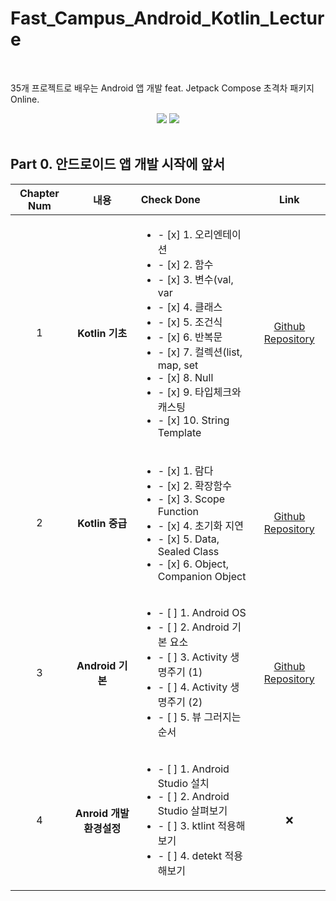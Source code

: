 # Fast_Campus_Android_Kotlin_Lecture
</br>

35개 프로젝트로 배우는 Android 앱 개발 feat. Jetpack Compose 초격차 패키지 Online.
</br>

<div align = "center">
<img src="https://img.shields.io/badge/Kotlin-7F52FF?style=flat&logo=Kotlin&logoColor=white"/>
<img src="https://img.shields.io/badge/Android-3DDC84?style=flat&logo=Android&logoColor=white"/>
</div>
</br>

## Part 0. 안드로이드 앱 개발 시작에 앞서

  |Chapter Num|내용|Check Done|Link|
  |:---:|:---:|:---|:---:|
  |1|**Kotlin 기초**|<ul><li>- [x] 1. 오리엔테이션 </li><li>- [x] 2. 함수 </li><li>- [x] 3. 변수(val, var </li><li>- [x] 4. 클래스 </li><li>- [x] 5. 조건식 </li><li>- [x] 6. 반복문 </li><li>- [x] 7. 컬렉션(list, map, set </li><li>- [x] 8. Null </li><li>- [x] 9. 타입체크와 캐스팅 </li><li>- [x] 10. String Template</li></ul>|[Github Repository](Chapter0/app/src/main/java/com/example/android_kotlin_lecture/Chapter_01)|
  |2|**Kotlin 중급**|<ul><li>- [x] 1. 람다 </li><li>- [x] 2. 확장함수 </li><li>- [x] 3. Scope Function </li><li>- [x] 4. 초기화 지연 </li><li>- [x] 5. Data, Sealed Class </li><li>- [x] 6. Object, Companion Object</li></ul>|[Github Repository](Chapter0/app/src/main/java/com/example/android_kotlin_lecture/Chapter_02)|
  |3|**Android 기본**|<ul><li>- [ ] 1. Android OS </li><li>- [ ] 2. Android 기본 요소 </li><li>- [ ] 3. Activity 생명주기 (1) </li><li>- [ ] 4. Activity 생명주기 (2) </li><li>- [ ] 5. 뷰 그러지는 순서 </li></ul>|[Github Repository](app/src/main/java/com/example/android_kotlin_lecture/Chapter_03)|
  |4|**Anroid 개발 환경설정**|<ul><li>- [ ] 1. Android Studio 설치 </li><li>- [ ] 2. Android Studio 살펴보기 </li><li>- [ ] 3. ktlint 적용해보기 </li><li>- [ ] 4. detekt 적용해보기</li></ul>| ❌ |
  
</br>
<!-- 
## Part 1. 안드로이드 기본
<details>
  <summary> To Do List </summary>
  
  |Chapter Num|내용|Check Done|Link|
  |:---:|:---:|:---|:---:|
  |1|**오리엔테이션**|<ul><li>- [ ] 1. 오리엔테이션 </li></ul>| ❌ |
  |2|**숫자세기 앱**|<ul><li>- [ ] 1. 개요 및 학습목표 </li><li>- [ ] 2. 프로젝트 셋팅 </li><li>- [ ] 3. 숫자세기 UI 그리기 (1) </li><li>- [ ] 4. 숫자세기 UI 그리기 (2) </li><li>- [ ] 5. 유저 입력값 받아오기 </li><li>- [ ] 6. 숫자세기 기능 구현 </li><li>- [ ] 7. 복습 및 한걸음 더 </li></ul>| [Github Repository](app/src/main/java/com/example/android_kotlin_lecture/Chapter_01)|
  |3|**단위 변환기 앱**|<ul><li>- [ ] 1. 개요 및 학습 목표 </li><li>- [ ] 2. 길이변환 UI 그리기 (1) </li><li>- [ ] 3. 길이변환 UI 그리기 (2) </li><li>- [ ] 4. UI 요소 가져오기 </li><li>- [ ] 5. 단위변환 기능 구현 </li><li>- [ ] 6. 화면전환 시 데이터 유지 </li><li>- [ ] 7. 복습 및 한걸음 더 </li></ul>|[Github Repository](app/src/main/java/com/example/android_kotlin_lecture/Chapter_01)|
  |4|**응급 의료정보 앱**|<ul><li>- [ ] 1. 개요 및 학습 목표 </li><li>- [ ] 2. 응급의료 정보 UI 그리기 (1) </li><li>- [ ] 3. 화면 전환하기 </li><li>- [ ] 4. 응급의료 정보 UI 그리기 (2) </li><li>- [ ] 5. 응급의료 정보 UI 그리기 (3) </li><li>- [ ] 6. 데이터 저장하고 불러오기 </li><li>- [ ] 7. 데이터 삭제하기 </li><li>- [ ] 8. 전화 앱 실행하기 </li><li>- [ ] 9. 복습 및 한걸음 더</li></ul>|[Github Repository](app/src/main/java/com/example/android_kotlin_lecture/Chapter_01)|
  |5|**계산기 앱**|<ul><li>- [ ] 1. 개요 및 학습 목표 </li><li>- [ ] 2. 계산기 UI 그리기 </li><li>- [ ] 3. 계산 기능 구현하기 (1) </li><li>- [ ] 4. 계산 기능 구현하기 (2) </li><li>- [ ] 5. 계산기 UI 꾸미기 </li><li>- [ ] 6. 복습 및 한걸음 더 </li></ul>|[Github Repository](app/src/main/java/com/example/android_kotlin_lecture/Chapter_01)|
  |6|**스톱워치 앱**|<ul><li>- [ ] 1. 개요 및 학습 목표 </li><li>- [ ] 2. 스톱워치 UI 그리기 (1) </li><li>- [ ] 3. 스톱워치 기능 구현 (1) </li><li>- [ ] 4. 안드로이드 스레드 </li><li>- [ ] 5. 스톱워치 기능 구현 (2) </li><li>- [ ] 6. 스톱워치 UI 그리기 (2) </li><li>- [ ] 7. 스톱워치 기능 구현 (3) </li><li>- [ ] 8. 복습 및 한걸음 더 </li></ul>|[Github Repository](app/src/main/java/com/example/android_kotlin_lecture/Chapter_01)|
  |7|**단어장 앱**|<ul><li>- [ ] 1. 개요 및 학습 목표 </li><li>- [ ] 2. 단어장 UI 그리기 (1) </li><li>- [ ] 3. 단어장 UI 그리기 (2) </li><li>- [ ] 4. 단어장 UI 그리기 (3) </li><li>- [ ] 5. 단어장 기능 구현하기 (1) - 저장 </li><li>- [ ] 6. 단어장 기능 구현하기 (2) - 읽기, 삭제 </li><li>- [ ] 7. 단어장 기능 구현하기 (3) - 수정 </li><li>- [ ] 8. 단어장 UI 그리기 (4) </li><li>- [ ] 9. 복습 및 한걸음 더 </li></ul>|[Github Repository](app/src/main/java/com/example/android_kotlin_lecture/Chapter_01)|
  |8|**나만의 액자**|<ul><li>- [ ] 1. 개요 및 학습 목표 </li><li>- [ ] 2. 권한 가져오기 </li><li>- [ ] 3. 갤러리에서 이미지 불러오기 </li><li>- [ ] 4. 액자 UI 그리기 (1) </li><li>- [ ] 5. 액자 UI 그리기 (2) </li><li>- [ ] 6. 액자 UI 그리기 (3) </li><li>- [ ] 7. 액자 UI 그리기 (4) </li><li>- [ ] 8. 복습 및 한걸음 더 </li></ul>|[Github Repository](app/src/main/java/com/example/android_kotlin_lecture/Chapter_01)|
  |9|**음악재생 앱**|<ul><li>- [ ] 1. 개요 및 학습 목표 </li><li>- [ ] 2. MediaPlayer로 음원재생 (1) </li><li>- [ ] 3. MediaPlayer로 음원재생 (2) </li><li>- [ ] 4. MediaPlayer로 음원재생 (3) </li><li>- [ ] 5. 디바이스 이벤트 알림 </li><li>- [ ] 6. 복습 및 한걸음 더 </li></ul>|[Github Repository](app/src/main/java/com/example/android_kotlin_lecture/Chapter_01)|

</details>

</br>

## Part 2. 개발의 퀄리티를 높이는 라이브러리의 활용
<details>
  <summary> To Do List </summary>

  |Chapter Num|내용|Check Done|Link|
  |:---:|:---:|:---|:---:|
  |1|**웹툰 앱**|<ul><li>- [ ] 1. 인트로 (개요 및 학습목표) </li><li>- [ ] 2. WebView 사용해보기 </li><li>- [ ] 3. Fragment 사용해보기 </li><li>- [ ] 4. 기본 UI 구성하기 </li><li>- [ ] 5. WebView Tab으로 구성하기 </li><li>- [ ] 6. 마지막 회차 저장하기 </li><li>- [ ] 7. 완성도 높이기 </li></ul>|[Github Repository](app/src/main/java/com/example/android_kotlin_lecture/Chapter_01)|
  |2|**녹읍기 앱**|<ul><li>- [ ] 1. 인트로 (개요 및 학습목표) </li><li>- [ ] 2. 기본 UI 구성하기 </li><li>- [ ] 3. 권한 요청하기 </li><li>- [ ] 4. 녹음 기능 구현하기 </li><li>- [ ] 5. 재생 기능 구현하기 </li><li>- [ ] 6. 녹음 파형 그리기 (1) </li><li>- [ ] 7. 녹음 파형 그리기 (2) </li><li>- [ ] 8. 완성도 높이기 </li></ul>|[Github Repository](app/src/main/java/com/example/android_kotlin_lecture/Chapter_01)|
  |3|**오늘의 공지**|<ul><li>- [ ] 1. 인트로 (개요 및 학습목표) </li><li>- [ ] 2. SocketServer를 이용하여 간단한 소캣 서버 구현해보기 (1) </li><li>- [ ] 3. SocketServer를 이용하여 간단한 소켓 서버 구현해보기 </li><li>- [ ] 4. Sockt을 활용하여 Client 앱 만들기 </li><li>- [ ] 5. OKHttp를 이용하여 Client 앱 만들기 </li><li>- [ ] 6. 클라이언트 앱 UI 그리기 </li><li>- [ ] 7. 완성도 높이기 </li></ul>|[Github Repository](app/src/main/java/com/example/android_kotlin_lecture/Chapter_01)|
  |4|**깃헙 레포지토리 조회**|<ul><li>- [ ] 1. 인트로 (개요 및 학습목표) </li><li>- [ ] 2. 깃허므 API 소개 및 토큰 발급하기 </li><li>- [ ] 3. 사용할 API 살펴보기 </li><li>- [ ] 4. Retrofit을 이용해 서버 데이터 불러오기 (1) </li><li>- [ ] 5. Retrofit을 이용해 서버 데이터 불러오기 (2) </li><li>- [ ] 6. 유저 불러오기 검색 화면 구현하기 (1) </li><li>- [ ] 7. 유저 불러오기 검색 화면 구현하기 (2) </li><li>- [ ] 8. 레포지토리 조회 화면 구현하기 (1) </li><li>- [ ] 9. 레포지토리 조회 화면 구현하기 (2) </li><li>- [ ] 10. 완성도 높이기 </li></ul>|[Github Repository](app/src/main/java/com/example/android_kotlin_lecture/Chapter_01)|
  |5|**뉴스 앱**|<ul><li>- [ ] 1. 인트로 (개요 및 학습목표) </li><li>- [ ] 2. 사용할 API 살펴보기 </li><li>- [ ] 3. 서버 데이터 불러오기 </li><li>- [ ] 4. 뉴스 리스트 UI 만들기 (1) </li><li>- [ ] 5. 뉴스 리스트 UI 만들기 (2) </li><li>- [ ] 6. 상단 탭 구조로 만들기 </li><li>- [ ] 7. 검색 기능 넣어보기 </li><li>- [ ] 8. 상세 페이지 UI 만들기 </li><li>- [ ] 9. 완성도 높이기 </li></ul>|[Github Repository](app/src/main/java/com/example/android_kotlin_lecture/Chapter_01)|
  |6|**채팅 앱**|<ul><li>- [ ] 1. 인트로 (개요 및 학습목표) </li><li>- [ ] 2. Firebase 환경설정하기 </li><li>- [ ] 3. 로그인 화면 UI 그리기 </li><li>- [ ] 4. 사용자 목록 화면 그리기 </li><li>- [ ] 5. 채팅 목록 화면 그리기 </li><li>- [ ] 6. Firebase Realtime Database를 활용하여 DB 구조 구상하기 </li><li>- [ ] 7. 사용자 목록과 채팅 목록 DB에서 불러오기 (1) </li><li>- [ ] 8. 사용자 목록과 채팅 목록 DB에서 불러오기 (2) </li><li>- [ ] 9. 채팅 화면 그리기 </li><li>- [ ] 10. 채팅 기능 구현하기 </li><li>- [ ] 11. 채팅 알림 수신하기 </li><li>- [ ] 12. 채팅 알림 송신하기 </li><li>- [ ] 13. 완성도 높이기 </li></ul>|[Github Repository](app/src/main/java/com/example/android_kotlin_lecture/Chapter_01)|
  |7|**날씨 앱**|<ul><li>- [ ] 1. 인트로 (개요 및 학습목표) </li><li>- [ ] 2. 공공 Open API 소개 및 살펴보기 </li><li>- [ ] 3. 사용자 위치 정보 불러오기 </li><li>- [ ] 4. 날씨 정보 불러오기 (1) </li><li>- [ ] 5. 날씨 정보 불러오기 (2) </li><li>- [ ] 6. 위치 데이터 저장하기 </li><li>- [ ] 7. 위치 데이터 불러오기 </li><li>- [ ] 8. 현위치 날씨 정보 불러오기 </li><li>- [ ] 9. 현위치 날씨 정보 표시하기 </li><li>- [ ] 10. 날씨 위젯 만들기 (1) </li><li>- [ ] 11. 날시 위젯 만들기 (2) </li><li>- [ ] 12. 날씨 위젯 갱신하기 </li><li>- [ ] 13 완성도 높이기 </li></ul>|[Github Repository](app/src/main/java/com/example/android_kotlin_lecture/Chapter_01)|
  |8|**대동맛집도**|<ul><li>- [ ] 1. 인트로 (개요 및 학습목표) </li><li>- [ ] 2. 네이버 지도 사용 설정하기 </li><li>- [ ] 3. 네이버지도 사용해보기 </li><li>- [ ] 4. 서버에서 맛집 목록 가져오기 </li><li>- [ ] 5. 지도 위에 BottomSheetDialog 띄우기 </li><li>- [ ] 6. 완성도 높이기 </li></ul>|[Github Repository](app/src/main/java/com/example/android_kotlin_lecture/Chapter_01)|
  |9|**젠리**|<ul><li>- [ ] 1. 인트로 (개요 및 학습목표) </li><li>- [ ] 2. 카카오톡 로그인 구현하기 </li><li>- [ ] 3. Firebase 설정하기 </li><li>- [ ] 4. Google Map 사용 설정하기 </li><li>- [ ] 5. Google Map 사용하기 </li><li>- [ ] 6. 지도에 현재 위치 표시하기 </li><li>- [ ] 7. 사용자 위치정보 저장하기 </li><li>- [ ] 8. 다른 사용자에게 리액션 보내기 (1) </li><li>- [ ] 9. 다른 사용자에게 리액션 보내기 (2) </li><li>- [ ] 10. 완성도 높이기 </li></ul>|[Github Repository](app/src/main/java/com/example/android_kotlin_lecture/Chapter_01)|
  |10|**내일의집**|<ul><li>- [ ] 1. 인트로 (개요 및 학습목표) </li><li>- [ ] 2. Firebase DB 구조 구상하기 </li><li>- [ ] 3. Firebase를 활용하여 이메일 로그인 구현하기 </li><li>- [ ] 4. 메인 Tab UI 구성하기 </li><li>- [ ] 5. Firebase에서 사진 목록 가져오기 </li><li>- [ ] 6. 로컬 갤러리에서 사진 가져오기 </li><li>- [ ] 7. 글쓰기 페이지 구현하기 </li><li>- [ ] 8. Firebase Storage에 사진 업로드하기 </li><li>- [ ] 9. 글 상세 페이지 구현하기 </li><li>- [ ] 10. 홈 화면 구현하기 (1) </li><li>- [ ] 11. 홈 화면 구현하기 (2) </li><li>- [ ] 12. 완성도 높이기 </li></ul>|[Github Repository](app/src/main/java/com/example/android_kotlin_lecture/Chapter_01)|
  |11|**별다방커피**|<ul><li>- [ ] 1. 인트로 (개요 및 학습목표) </li><li>- [ ] 2. 메인 탭 구조 구성하기 </li><li>- [ ] 3. 홈 화면 recyclerview 구조 구성하기 </li><li>- [ ] 4. 홈 화면 모션 애니메이션 구현하기 (1) </li><li>- [ ] 5. 홈 화면 모션 애니메이션 구현하기 (2) </li><li>- [ ] 6. 홈 화면 UI 완성하기 </li><li>- [ ] 7. 주문페이지 플로우 구현하기 (1) </li><li>- [ ] 8. 주문페이지 플로우 구현하기 (2) </li><li>- [ ] 9. 주문페이지 플로우 구현하기 (3) </li><li>- [ ] 10. 완성도 높이기 </li></ul>|[Github Repository](app/src/main/java/com/example/android_kotlin_lecture/Chapter_01)|
  |12|**Youtube**|<ul><li>- [ ] 1. 인트로 (개요 및 학습목표) </li><li>- [ ] 2. 영상 목록 API 구상하기 </li><li>- [ ] 3. 홈 화면 UI 만들기 </li><li>- [ ] 4. 영상 화면 UI 만들기 </li><li>- [ ] 5. 영상 화면과 목록 화면 연결하기 </li><li>- [ ] 6. ExoPlayer를 이용해 동영상 재생하기 (1) </li><li>- [ ] 7. ExoPlayer를 이용해 동영상 재생하기 (2) </li><li>- [ ] 8. ExoPlayer를 이용해 동영상 재생하기 (3) </li><li>- [ ] 9. 추가 기능 구현하기 </li><li>- [ ] 10. 마무리하기 </li></ul>|[Github Repository](app/src/main/java/com/example/android_kotlin_lecture/Chapter_01)|

</details>

</br>

## Part 3. 복잡한 요구사항 대응과 유지보수가 용이한 아키텍처
<details>
  <summary> To Do List </summary>

  |Chapter Num|내용|Check Done|Link|
  |:---:|:---:|:---|:---:|
  |1|**Kotlin 기초**|<ul><li>- [ ] 오리엔테이션 </li></ul>| ❌ |
  |2|**얼굴 인식 서비스**|<ul><li>- [ ] 1. 개요 및 학습목표 </li><li>- [ ] 2. CameraX란? </li><li>- [ ] 3. Main UI 그리기 </li><li>- [ ] 4. 카메라 권한 받기 구현 </li><li>- [ ] 5. 카메라 모듈 구성 </li><li>- [ ] 6. 얼굴 인식 모듈 구현 1 </li><li>- [ ] 7. 얼굴 인식 모듈 구현 2 </li><li>- [ ] 8. 얼굴 인식 모듈 연동 </li><li>- [ ] 9. 얼굴형 Mask Custom UI 그리기 1 </li><li>- [ ] 10. 얼굴형 Mask Custom UI 그리기 2 </li><li>- [ ] 11. 그린 선따라 프로그래스바를 움직이려면 어떻게 해야 하나? </li></ul>|[Github Repository](app/src/main/java/com/example/android_kotlin_lecture/Chapter_01)|
  |3|**금융 서비스(보안 키패드 / 휴대폰 인증)**|<ul><li> - [ ] 1. 개요 및 학습목표 </li><li>- [ ] 2. 보안키패드 - Shuffle키패드 만들기 1 </li><li>- [ ] 3. 보안키패드 Shuffle키패드 만들기 2 </li><li>- [ ] 3. 보안키패드 - UI 구성 1 </li><li>- [ ] 4. 보안키패드 - UI 구성 2 </li><li>- [ ] 5. 보안키패드 - 데이터 무결성 체크 </li><li>- [ ] 6. 휴대폰 본인인증 UI 구성 (정보 입력) </li><li>- [ ] 7. 휴대폰 본인인증 데이터 무결성 체크 </li><li>- [ ] 8. 휴대폰 본인인증 UI 화면 구성 (인증번호 입력) </li><li>- [ ] 9. 인증번호 자동입력하려면 어떻게 해야할까? </li></ul>|[Github Repository](app/src/main/java/com/example/android_kotlin_lecture/Chapter_01)|
  |4|**월렛 서비스**|<ul><li>- [ ] 1. 개요 및 학습목표 </li><li>- [ ] 2. MotionLayout이란? </li><li>- [ ] 3. 카드 모음 UI 그리기 1 </li><li>- [ ] 4. 카드 모음 UI 그리기 2 </li><li>- [ ] 5. 카드 상세 UI 그리기 1 </li><li>- [ ] 6. 카드 상세 UI 그리기 2 </li><li>- [ ] 7. 카드 상세 UI 그리기 3 </li><li>- [ ] 8. 상세화면 데이터 연결하기 </li></ul>|[Github Repository](app/src/main/java/com/example/android_kotlin_lecture/Chapter_01)|
  |5|**이미지 추출 앱**|<ul><li>- [ ] 1. 개요 및 학습목표 </li><li>- [ ] 2. MVC 패턴 소개 </li><li>- [ ] 3. MVC 패턴 적용하기 </li><li>- [ ] 4. MVP 패턴 소개 </li><li>- [ ] 5. MVP 패턴 적용하기 </li><li>- [ ] 6. MVVM 패턴 소개 </li><li>- [ ] 7. MVVM 패턴 적용하기 </li><li>- [ ] 8. MVI 패턴 소개 </li><li>- [ ] 9. MVI 패턴 적용하기 </li></ul>|[Github Repository](app/src/main/java/com/example/android_kotlin_lecture/Chapter_01)|
  |6|**미디이 검색 앱**|<ul><li>- [ ] 1. 개요 및 학습목표 </li><li>- [ ] 2. 검색 UI 그리기 1 </li><li>- [ ] 3. 검색 UI 그리기 2 </li><li>- [ ] 4. 검색 UI 그리기 3 </li><li>- [ ] 5. 검색 UI 그리기 4 </li><li>- [ ] 6. 키워드 검색 입력 받기 </li><li>- [ ] 7. 미디어 API 연결하기 </li><li>- [ ] 8. 데이터 출력하기 </li><li>- [ ] 9. 즐겨찾기 기능 구현하기 </li><li>- [ ] 10. Test code 작성 </li></ul>|[Github Repository](app/src/main/java/com/example/android_kotlin_lecture/Chapter_01)|
  |7|**쇼핑몰 앱 - 복잡한 List 구성하기**|<ul><li>- [ ] 1. 개요 및 학습목표 </li><li>- [ ] 2.List Item을 동적으로 서버로부터 받아와서 그려주려면 어떻게 해야하나? </li><li>- [ ] 3. Hilt란? </li><li>- [ ] 4. Hilt 적용하기 </li><li>- [ ] 5. 화면 구성하기 1 </li><li>- [ ] 6. 화면 구성하기 2 </li><li>- [ ] 7. 화면 구성하기 3 </li><li>- [ ] 8. 화면 구성하기 4 </li><li>- [ ] 9. Coroutine이란? </li><li>- [ ] 10. Flow란? </li><li>- [ ] 11. Paging3이란? </li><li>- [ ] 12. API 호출하기 1 </li><li>- [ ] 13. API 호출하기 2 </li><li>- [ ] 14. 페이징 처리하기 </li><li>- [ ] 15. 리스트 출력하기 </li></ul>|[Github Repository](app/src/main/java/com/example/android_kotlin_lecture/Chapter_01)|
  |8|**Todo 앱**|<ul><li>- [ ] 1. 개요 및 학습목표 </li><li>- [ ] 2. Room이란? </li><li>- [ ] 3. 화면 구성하기 1 </li><li>- [ ] 4. 화면 구성하기 2 </li><li>- [ ] 5. Room 연결 </li><li>- [ ] 6. 입력 구현하기 </li><li>- [ ] 7. 리스트 구현하기 </li><li>- [ ] 8. 데이터 수정 구현하기 </li><li>- [ ] 9. 데이터 삭제 구현하기 </li><li>- [ ] 10. 디자인 가이드가 변경되면 한번에 적용하는 방법이 있나? </li><li>- [ ] 11. 테마 적용하기 1 </li><li>- [ ] 12. 테마 적용하지 2 </li><li>- [ ] 13. 테마 적용하기 3 </li></ul>|[Github Repository](app/src/main/java/com/example/android_kotlin_lecture/Chapter_01)|
  |9|**Blind 앱**|<ul><li>- [ ] 1. 개요 및 학습목표 </li><li>- [ ] 2. 클린 아키텍처의 이해 1 </li><li>- [ ] 3. 클린 아키텍처의 이해 2 </li><li>- [ ] 4. DI 적용하기 </li><li>- [ ] 5. Room 적용하기 </li><li>- [ ] 6. 리스트 화면 구성하기 1 </li><li>- [ ] 7. 리스트 화면 구성하기 2 </li><li>- [ ] 8. 상세 화면 구성하기 1 </li><li>- [ ] 9. 상세 화면 구성하기 2 </li><li>- [ ] 10. 데이터 연결 1-1 : 입력 </li><li>- [ ] 11. 데이터 연결 1-2 : 입력 </li><li>- [ ] 12. 데이터 연결 2-1 : 수정 </li><li>- [ ] 13. 데이터 연결 2-2 : 수정 </li><li>- [ ] 14. 데이터 연결 3-1 : 조회 </li><li>- [ ] 15. 데이터 연결 3-2 : 조회 </li><li>- [ ] 16. 데이터 연결 4-1 : 삭제 </li><li>- [ ] 17. 데이터 연결 4-2 : 삭제 </li><li>- [ ] 18. 네트워크가 없는 상황에서는 어떻게 처리하나? </li><li>- [ ] 19. 글쓰기 페이지 구현하기 </li></ul>|[Github Repository](app/src/main/java/com/example/android_kotlin_lecture/Chapter_01)|

</details>

</br>

## Part 4. Jetpack Compose
<details>
  <summary> To Do List </summary>

  |Chapter Num|내용|Check Done|Link|
  |:---:|:---:|:---|:---:|
  |1|**오리엔테이션**|<ul><li>- [ ] 오리엔테이션 </li></ul>| ❌ |
  |2|**Compose 기초**|<ul><li>- [ ] 1. Jetpack Compose란 (1) </li><li>- [ ] 2. Jetpack Compose란 (2) </li><li>- [ ] 3. Compose 활용 사례 </li><li>- [ ] 4. 선언형 UI란 </li></ul>|[Github Repository](app/src/main/java/com/example/android_kotlin_lecture/Chapter_01)|
  |3|**Compose 콤포넌트**|<ul><li>- [ ] 1. 인트로 </li><li>- [ ] 2. Text </li><li>- [ ] 3. Button </li><li>- [ ] 4. Modifier 소개 </li><li>- [ ] 5. Surface </li><li>- [ ] 6. Box </li><li>- [ ] 7. Row </li><li>- [ ] 8. Column </li><li>- [ ] 9. BoxWithConstraints </li><li>- [ ] 10. Image </li><li>- [ ] 11. Network Image </li><li>- [ ] 12. 프로필 카드 구현 실습 </li><li>- [ ] 13. Checkbox </li><li>- [ ] 14. TextField </li><li>- [ ] 15. TopAppBar </li><li>- [ ] 16. Slot API </li><li>- [ ] 17. Scaffold 사용 </li><li>- [ ] 18. 카탈로그 앱 구현하기 </li></ul>|[Github Repository](app/src/main/java/com/example/android_kotlin_lecture/Chapter_01)|
  |4|**Compose 활용**|<ul><li>- [ ] 1. 인트로 </li><li>- [ ] 2. Recomposition </li><li>- [ ] 3. ConstraintLayout </li><li>- [ ] 4. ConstraintLayout 활용 </li><li>- [ ] 5. Canvas </li><li>- [ ] 6. Dialog </li><li>- [ ] 7. DropDownMenu </li><li>- [ ] 8. SnackBar </li><li>- [ ] 9. BottomAppBar </li><li>- [ ] 10. State </li><li>- [ ]  11. State Hoisting </li><li>- [ ] 12. 애니메이션 </li><li>- [ ] 13. 부수효과 </li><li>- [ ] 14. TODO 앱 구현하기 </li></ul>|[Github Repository](app/src/main/java/com/example/android_kotlin_lecture/Chapter_01)|
  |5|**Compose 아키텍처**|<ul><li>- [ ] 1. 인트로 </li><li>- [ ] 2. 네비게이션 </li><li>- [ ] 3. ViewModel </li><li>- [ ] 4. LiveDate 연동 </li><li>- [ ] 5. CompositionLocal </li><li>- [ ] 6. Theme </li><li>- [ ] 7. Undifectional Data Flow </li><li>- [ ] 8. 의존성 주입 (1) </li><li>- [ ] 9. 의존성 주입 (2) </li><li>- [ ] 10. 포켓몬 앱 </li></ul>|[Github Repository](app/src/main/java/com/example/android_kotlin_lecture/Chapter_01)|


</details>

</br>

## Part 4+. Jetpack Compose 실무심화
<details>
  <summary> To Do List </summary>

  |Chapter Num|내용|Check Done|Link|
  |:---:|:---:|:---|:---:|
  |1|**오리엔테이션**|<ul><li>- [ ] 오리엔테이션 </li></ul>| ❌ |
  |2|**Compose 성능 최적화**|<ul><li>- [ ] 1. 인트로 </li><li>- [ ] 2. Compose의 수명주기 </li><li>- [ ] 3. Compose의 렌더링 </li><li>- [ ] 4. Compose Smart Recomposition </li><li>- [ ] 5. Compose Stability </li><li>- [ ] 6. Compose 성능 최적화 방법 (1) </li><li>- [ ] 7. Compose 성능 최적화 방법 (2) </li><li>- [ ] 8. 메모 앱 리팩토링 1 </li><li>- [ ] 9. 메모 앱 리팩토링 2 </li></ul>|[Github Repository](app/src/main/java/com/example/android_kotlin_lecture/Chapter_01)|
  |3|**Compose 실무활용**|<ul><li>- [ ] 1. 인트로 </li><li>- [ ] 2. 디자인 시스템 이론 </li><li>- [ ] 3. 테마 적용 </li><li>- [ ] 4. Compose 컴포넌트 개발 </li><li>- [ ] 5. Compose 화면 구성하기 - 1 </li><li>- [ ] 6. Compose 화면 구성하기 - 2 </li><li>- [ ] 7. Compose CompositionLocal 활용 </li><li>- [ ] 8. Compose BackHandler 활용 </li><li>- [ ] 9. Build Varient 활용 </li><li>- [ ] 10. Clean Architecture 적용 </li><li>- [ ] 11. MVVM 아키텍처 적용 </li><li>- [ ] 12. StateFlow 적용 </li><li>- [ ] 13. Hilt 적용 </li><li>- [ ] 14. 영화정보 앱 구현하기 </li></ul>|[Github Repository](app/src/main/java/com/example/android_kotlin_lecture/Chapter_01)|
  |4|**Compose 기반 멀티모듈 아키텍처**|<ul><li>- [ ] 1. 인트로 </li><li>- [ ] 2. 멀티모듈 아키텍처란? </li><li>- [ ] 3. Compose 기반 멀티모듈 구조짜기 </li><li>- [ ] 4. 테마 적용 </li><li>- [ ] 5. Compose 컴포넌트 개발 </li><li>- [ ] 6. Compose 화면 구성하기 - 1 </li><li>- [ ] 7. Compose 화면 구성하기 - 2 </li><li>- [ ] 8. Compose 화면 구성하기 - 3 </li><li>- [ ] 9. Clean Architecture 적용 </li><li>- [ ] 10. MVVM 아키텍처 적용 </li><li>- [ ] 11. StateFlow 적용 </li><li>- [ ] 12. 기능 모듈 레이어 구성 </li><li>- [ ] 13. 라이브러리 모듈 레이어 구성 </li><li>- [ ] 14. 앱 모듈 레이어 구성 </li><li>- [ ] 15. 디자인시스템 모듈 </li><li>- [ ] 16. 모듈간 통신 구성 </li><li>- [ ] 17. 캐치테이블 클론코딩 </li></ul>|[Github Repository](app/src/main/java/com/example/android_kotlin_lecture/Chapter_01)|
  |5|**Compose 해외취업 특강**|<ul><li>- [ ] 1. 오리엔테이션 </li><li>- [ ] 2. 강사 커리어 소개 </li><li>- [ ] 3. 해외 IT기업의 특징 </li><li>- [ ] 4. 해외 IT기업 인터뷰 프로세스 </li><li>- [ ] 5. CV / Resume Screening </li><li>- [ ] 6. Phone Screening Interview </li><li>- [ ] 7. Algorithm Coding Interview </li><li>- [ ] 8. Domain Knowledge Interview </li><li>- [ ] 9. System Design Interview </li><li>- [ ] 10. Behavioral Interview </li></ul>|[Github Repository](app/src/main/java/com/example/android_kotlin_lecture/Chapter_01)|
 
</details>

</br>

## Part 5. 개발부터 배포까지 FINAL
<details>
  <summary> To Do List </summary>

  |Chapter Num|내용|Check Done|Link|
  |:---:|:---:|:---|:---:|
  |1|**오리엔테이션**|<ul><li>- [ ] 오리엔테이션 </li></ul>| ❌ |
  |2|**쇼핑몰 앱**|<ul><li>- [ ] 1. 인트로 </li><li>- [ ] 2. 클린아키텍쳐 기반 설계하기 - 1 </li><li>- [ ] 3. 클린아키텍쳐 기반 설계하기 - 2 </li><li>- [ ] 4. Hilt 세팅하기 - 1 </li><li>- [ ] 5. Hilt 세팅하기 - 2 </li><li>- [ ] 6. Main화면 탭 구성하기 (홈, 관심, 프로필, 장바구니) </li><li>- [ ] 7. 홈화면 상단 검색바 구성하기 </li><li>- [ ] 8. 상품 정보 만들기 </li><li>- [ ] 9. 상품 정보 기반으로 mock 데이터 세팅하기 </li><li>- [ ] 10. 공용 상품 화면 만들기 </li><li>- [ ] 11. 홈 화면 상품 리스트 구성하기 - 1 </li><li>- [ ] 12. 홈 화면 상품 리스트 구성하기 - 2 </li><li>- [ ] 13. 홈 화면 배너 구성하기 - 1 </li><li>- [ ] 14. 홈 화면 배너 구성하기 - 2 </li><li>- [ ] 15. 홈 화면 가로 스크롤 화면 구성하기 </li><li>- [ ] 16. 홈 화면 랭킹 리스트 화면 구성하기 </li><li>- [ ] 17. 홈 화면 카테고리 화면 구성하기 - 1 </li><li>- [ ] 18. 홈 화면 카테고리 화면 구성하기 - 2 </li><li>- [ ] 19. 홈 화면 컴포넌트화로 리팩토링 하기 - 1 </li><li>- [ ] 20. 홈 화면 컴포넌트화로 리팩토링 하기 - 2 </li><li>- [ ] 21. 홈 화면 컴포넌트화로 리팩토링 하기 - 3 </li><li>- [ ] 22. 상품 상세화면 만들기 - 1 </li><li>- [ ] 23. 상품 상세화면 만들기 - 2 </li><li>- [ ] 24. 검색 화면 구현하기 - 1 </li><li>- [ ] 25. 검색 화면 구현하기 - 2 </li><li>- [ ] 26. 검색 화면 필터링 기능 추가 - 1 </li><li>- [ ] 27. 검색 화면 필터링 기능 추가 - 2 </li><li>- [ ] 28. 구글 로그인 연동하기 - 1 </li><li>- [ ] 29. 구글 로그인 연동하기 - 2 </li><li>- [ ] 30. 카카오 로그인 연동하기 </li><li>- [ ]  31. 좋아요 기능 구현하기 </li><li>- [ ]  32. 관심 화면 구현하기 </li><li>- [ ] 33. 장바구니 넣기 기능 구현하기 </li><li>- [ ]  34. 딥링크 구성하기 - 1 </li><li>- [ ] 35. 딥링크 구성하기 - 2 </li><li>- [ ] 36. 딥링크 구성하기 - 3 </li><li>- [ ] 37. 프로필 화면 구성하기 </li><li>- [ ] 38. 결제 내역 개발하기 - 1 </li><li>- [ ] 39. 결제 내역 개발하기 - 2 </li><li>- [ ] 40. 결제하기 기능 구현하기 </li><li>- [ ] 41. 테스트 환경 세팅하기 </li><li>- [ ] 42. 테스트 코드 작성하기 - 검색 기능 </li><li>- [ ] 43. 테스트 코드 작성하기 - 결제 </li><li>- [ ] 44. 안드로이드 프레임워크 분석툴 알아보기 </li><li>- [ ] 45. Firebase를 통해 크래시 수집하기 - 1 </li><li>- [ ] 46. Firebase를 통해 크래시 수집하기 - 2 </li><li>- [ ] 47. 플레이 스토어에 앱 출시하기 </li><li>- [ ] 48. 구글 광고 붙이기 - 1 </li><li>- [ ] 49. 구글 광고 붙이기 - 2 </li><li>- [ ] 50. 테스트 코드 작성하기 - 결제 </li></ul>|[Github Repository](app/src/main/java/com/example/android_kotlin_lecture/Chapter_01)|

</details>
-->
